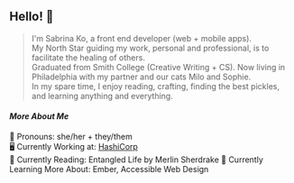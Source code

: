 ## Hello! 👋

> I'm Sabrina Ko, a front end developer (web + mobile apps).  
> My North Star guiding my work, personal and professional, is to facilitate the healing of others.  
> Graduated from Smith College (Creative Writing + CS). Now living in Philadelphia with my partner and our cats Milo and Sophie.  
> In my spare time, I enjoy reading, crafting, finding the best pickles, and learning anything and everything.

#### *More About Me*  
💖 Pronouns: she/her + they/them  
🖥 Currently Working at: [HashiCorp](https://www.hashicorp.com/)  
📖 Currently Reading: Entangled Life by Merlin Sherdrake
🌱 Currently Learning More About: Ember, Accessible Web Design
